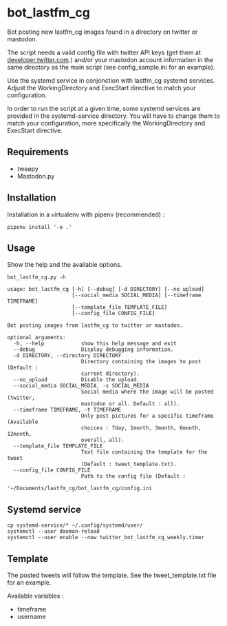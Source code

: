 # bot_lastfm_cg

Bot posting new lastfm_cg images found in a directory on twitter or mastodon.

The script needs a valid config file with twitter API keys (get them at [developer.twitter.com](https://developer.twitter.com).) and/or your mastodon account information in the same directory as the main script (see config_sample.ini for an example).

Use the systemd service in conjonction with lastfm_cg systemd services. Adjust the WorkingDirectory and ExecStart directive to match your configuration.

In order to run the script at a given time, some systemd services are provided in the systemd-service directory. You will have to change them to match your configuration, more specifically the WorkingDirectory and ExecStart directive.

## Requirements

- tweepy
- Mastodon.py

## Installation

Installation in a virtualenv with pipenv (recommended) :

```
pipenv install '-e .'
```

## Usage

Show the help and the available options.

```
bot_lastfm_cg.py -h
```

```
usage: bot_lastfm_cg [-h] [--debug] [-d DIRECTORY] [--no_upload]
                     [--social_media SOCIAL_MEDIA] [--timeframe TIMEFRAME]
                     [--template_file TEMPLATE_FILE]
                     [--config_file CONFIG_FILE]

Bot posting images from lastfm_cg to twitter or mastodon.

optional arguments:
  -h, --help            show this help message and exit
  --debug               Display debugging information.
  -d DIRECTORY, --directory DIRECTORY
                        Directory containing the images to post (Default :
                        current directory).
  --no_upload           Disable the upload.
  --social_media SOCIAL_MEDIA, -s SOCIAL_MEDIA
                        Social media where the image will be posted (twitter,
                        mastodon or all. Default : all).
  --timeframe TIMEFRAME, -t TIMEFRAME
                        Only post pictures for a specific timeframe (Available
                        choices : 7day, 1month, 3month, 6month, 12month,
                        overall, all).
  --template_file TEMPLATE_FILE
                        Text file containing the template for the tweet
                        (Default : tweet_template.txt).
  --config_file CONFIG_FILE
                        Path to the config file (Default :
                        '~/Documents/lastfm_cg/bot_lastfm_cg/config.ini
```

## Systemd service

```
cp systemd-service/* ~/.config/systemd/user/
systemctl --user daemon-reload
systemctl --user enable --now twitter_bot_lastfm_cg_weekly.timer
``` 

## Template

The posted tweets will follow the template. See the tweet_template.txt file for an example.

Available variables :

- timeframe
- username
